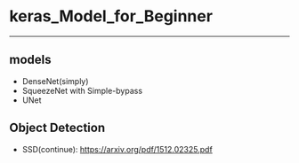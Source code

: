 # keras_Model_for_Beginner
<hr>

## models
+ DenseNet(simply)
+ SqueezeNet with Simple-bypass
+ UNet


## Object Detection
+ SSD(continue): https://arxiv.org/pdf/1512.02325.pdf